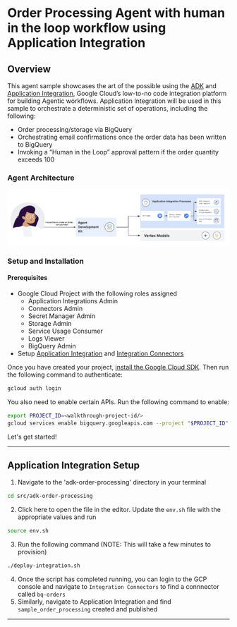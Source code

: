 # Order Processing Agent with human in the loop workflow using Application Integration

## Overview

This agent sample showcases the art of the possible using the [ADK](https://google.github.io/adk-docs) and [Application Integration](https://cloud.google.com/application-integration/docs/overview), Google Cloud’s low-to-no code integration platform for building Agentic workflows. Application Integration will be used in this sample to orchestrate a deterministic set of operations, including the following:
- Order processing/storage via BigQuery
- Orchestrating email confirmations once the order data has been written to BigQuery
- Invoking a “Human in the Loop” approval pattern if the order quantity exceeds 100
  
### Agent Architecture

![architecture](https://github.com/GoogleCloudPlatform/application-integration-samples/blob/main/src/adk-order-processing/adk-order-processing-arch-flow.png?raw=true)

### Setup and Installation

#### Prerequisites

- Google Cloud Project with the following roles assigned
  - Application Integrations Admin
  - Connectors Admin
  - Secret Manager Admin
  - Storage Admin
  - Service Usage Consumer
  - Logs Viewer
  - BigQuery Admin
- Setup [Application Integration](https://cloud.google.com/application-integration/docs/setup-application-integration) and [Integration Connectors](https://cloud.google.com/integration-connectors/docs/setup-integration-connectors)

Once you have created your project, [install the Google Cloud SDK](https://cloud.google.com/sdk/docs/install). Then run the following command to authenticate:
```bash
gcloud auth login
```
You also need to enable certain APIs. Run the following command to enable:
```bash
export PROJECT_ID=<walkthrough-project-id/>
gcloud services enable bigquery.googleapis.com --project "$PROJECT_ID"
```

Let's get started!

---

## Application Integration Setup

1. Navigate to the 'adk-order-processing' directory in your terminal
```sh
cd src/adk-order-processing
```
2. Click <walkthrough-editor-open-file filePath="src/adk-order-processing/env.sh">here</walkthrough-editor-open-file> to open the file in the editor. Update the `env.sh` file with the appropriate values and run 
```sh
source env.sh
```
3. Run the following command (NOTE: This will take a few minutes to provision)
```sh
./deploy-integration.sh
```
4. Once the script has completed running, you can login to the GCP console and navigate to `Integration Connectors` to find a connnector called `bq-orders`
5. Similarly, navigate to Application Integration and find `sample_order_processing` created and published
   
---